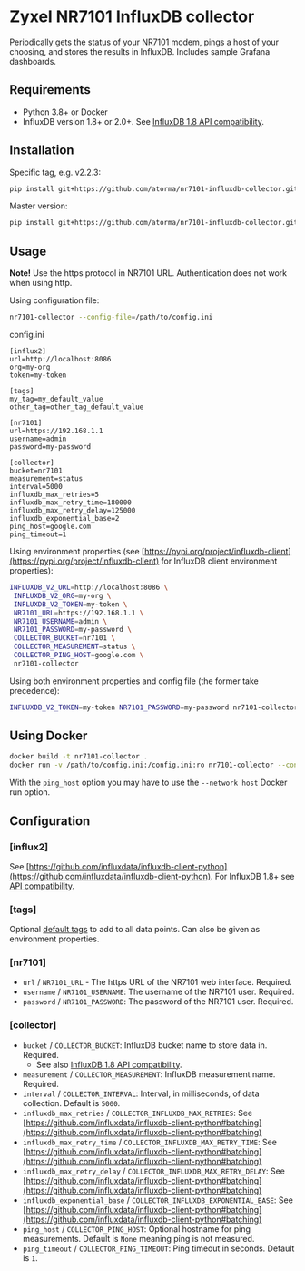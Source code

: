 # Zyxel NR7101 InfluxDB collector

Periodically gets the status of your NR7101 modem, pings a host of your choosing, 
and stores the results in InfluxDB. Includes sample Grafana dashboards. 

## Requirements

* Python 3.8+ or Docker
* InfluxDB version 1.8+ or 2.0+. See [InfluxDB 1.8 API compatibility](https://github.com/influxdata/influxdb-client-python#influxdb-18-api-compatibility).

## Installation

Specific tag, e.g. v2.2.3:

```sh
pip install git+https://github.com/atorma/nr7101-influxdb-collector.git@v2.2.1
```

Master version:

```sh
pip install git+https://github.com/atorma/nr7101-influxdb-collector.git
```

## Usage

**Note!** Use the https protocol in NR7101 URL. Authentication does not work when using http.

Using configuration file:

```sh
nr7101-collector --config-file=/path/to/config.ini
```

config.ini
```
[influx2]
url=http://localhost:8086
org=my-org
token=my-token

[tags]
my_tag=my_default_value
other_tag=other_tag_default_value

[nr7101]
url=https://192.168.1.1
username=admin
password=my-password

[collector]
bucket=nr7101
measurement=status
interval=5000
influxdb_max_retries=5
influxdb_max_retry_time=180000
influxdb_max_retry_delay=125000
influxdb_exponential_base=2
ping_host=google.com
ping_timeout=1
```

Using environment properties (see [https://pypi.org/project/influxdb-client](https://pypi.org/project/influxdb-client) 
for InfluxDB client environment properties):

```sh
INFLUXDB_V2_URL=http://localhost:8086 \
 INFLUXDB_V2_ORG=my-org \
 INFLUXDB_V2_TOKEN=my-token \
 NR7101_URL=https://192.168.1.1 \
 NR7101_USERNAME=admin \
 NR7101_PASSWORD=my-password \
 COLLECTOR_BUCKET=nr7101 \
 COLLECTOR_MEASUREMENT=status \
 COLLECTOR_PING_HOST=google.com \
 nr7101-collector
```

Using both environment properties and config file (the former take precedence):

```sh
INFLUXDB_V2_TOKEN=my-token NR7101_PASSWORD=my-password nr7101-collector --config-file=/path/to/config.ini
```

## Using Docker

```sh
docker build -t nr7101-collector .
docker run -v /path/to/config.ini:/config.ini:ro nr7101-collector --config-file=/config.ini
```

With the `ping_host` option you may have to use the `--network host` Docker run option.

## Configuration 

### [influx2]

See [https://github.com/influxdata/influxdb-client-python](https://github.com/influxdata/influxdb-client-python).
For InfluxDB 1.8+ see [API compatibility](https://github.com/influxdata/influxdb-client-python#influxdb-18-api-compatibility).

### [tags]

Optional [default tags](https://github.com/influxdata/influxdb-client-python#default-tags) to add to all data points. Can also be given as environment properties.

### [nr7101]

* `url` / `NR7101_URL` - The https URL of the NR7101 web interface. Required.
* `username` / `NR7101_USERNAME`: The username of the NR7101 user. Required.
* `password` / `NR7101_PASSWORD`: The password of the NR7101 user. Required.

### [collector]

* `bucket` / `COLLECTOR_BUCKET`: InfluxDB bucket name to store data in. Required.
  * See also [InfluxDB 1.8 API compatibility](https://github.com/influxdata/influxdb-client-python#influxdb-18-api-compatibility).
* `measurement` / `COLLECTOR_MEASUREMENT`: InfluxDB measurement name. Required.
* `interval` / `COLLECTOR_INTERVAL`: Interval, in milliseconds, of data collection. Default is `5000`.
* `influxdb_max_retries` / `COLLECTOR_INFLUXDB_MAX_RETRIES`: See [https://github.com/influxdata/influxdb-client-python#batching](https://github.com/influxdata/influxdb-client-python#batching)
* `influxdb_max_retry_time` / `COLLECTOR_INFLUXDB_MAX_RETRY_TIME`: See [https://github.com/influxdata/influxdb-client-python#batching](https://github.com/influxdata/influxdb-client-python#batching)  
* `influxdb_max_retry_delay` / `COLLECTOR_INFLUXDB_MAX_RETRY_DELAY`: See [https://github.com/influxdata/influxdb-client-python#batching](https://github.com/influxdata/influxdb-client-python#batching)
* `influxdb_exponential_base` / `COLLECTOR_INFLUXDB_EXPONENTIAL_BASE`: See [https://github.com/influxdata/influxdb-client-python#batching](https://github.com/influxdata/influxdb-client-python#batching)
* `ping_host` / `COLLECTOR_PING_HOST`: Optional hostname for ping measurements. Default is `None` meaning ping is not measured.
* `ping_timeout` / `COLLECTOR_PING_TIMEOUT`: Ping timeout in seconds. Default is `1`. 
